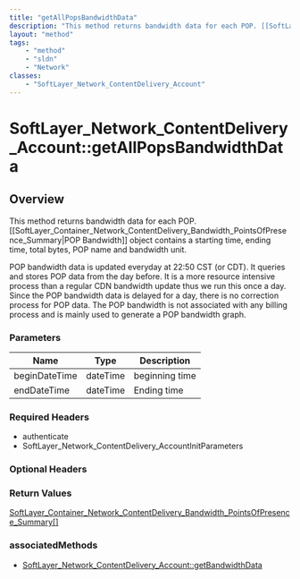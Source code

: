 ```yaml
---
title: "getAllPopsBandwidthData"
description: "This method returns bandwidth data for each POP. [[SoftLayer_Container_Network_ContentDelivery_Bandwidth_PointsOfPresenc... "
layout: "method"
tags:
    - "method"
    - "sldn"
    - "Network"
classes:
    - "SoftLayer_Network_ContentDelivery_Account"
---
```

# SoftLayer_Network_ContentDelivery_Account::getAllPopsBandwidthData
## Overview 
This method returns bandwidth data for each POP. [[SoftLayer_Container_Network_ContentDelivery_Bandwidth_PointsOfPresence_Summary|POP Bandwidth]] object contains a starting time, ending time, total bytes, POP name and bandwidth unit. 

POP bandwidth data is updated everyday at 22:50 CST (or CDT). It queries and stores POP data from the day before. It is a more resource intensive process than a regular CDN bandwidth update thus we run this once a day. Since the POP bandwidth data is delayed for a day, there is no correction process for POP data. The POP bandwidth is not associated with any billing process and is mainly used to generate a POP bandwidth graph. 

### Parameters 
|Name | Type | Description |
| --- | --- | --- |
|beginDateTime| dateTime| beginning time|
|endDateTime| dateTime| Ending time|


### Required Headers
* authenticate
* SoftLayer_Network_ContentDelivery_AccountInitParameters

### Optional Headers

### Return Values
<a href='/reference/datatypes/SoftLayer_Container_Network_ContentDelivery_Bandwidth_PointsOfPresence_Summary'>SoftLayer_Container_Network_ContentDelivery_Bandwidth_PointsOfPresence_Summary[] </a>


### associatedMethods

*  [SoftLayer_Network_ContentDelivery_Account::getBandwidthData](/reference/services/SoftLayer_Network_ContentDelivery_Account/getBandwidthData )

